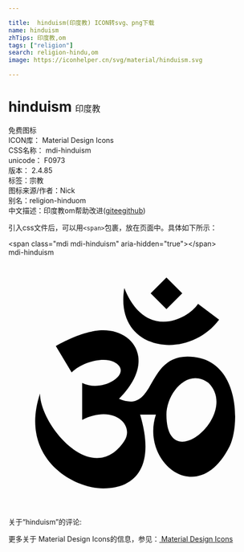 ```yaml
---

title:  hinduism(印度教) ICON转svg、png下载
name: hinduism
zhTips: 印度教,om
tags: ["religion"]
search: religion-hindu,om
image: https://iconhelper.cn/svg/material/hinduism.svg

---
```


# hinduism  <small style="font-size: 60%;font-weight: 100">印度教</small>


<div class="detail-page">
<p>
<span><span class="badge-success badge">免费图标</span> </span>
<br/>
<span>
ICON库：
<span class="badge-secondary badge">Material Design Icons</span> 
</span>
<br/>
<span>
CSS名称：
<span class="badge-secondary badge">mdi-hinduism</span> 
</span>
<br/>
<span>
unicode：
<span class="badge-secondary badge">F0973</span> 
<copy-btn content='F0973' btn-title=""></copy-btn>
<copy-btn :content='String.fromCodePoint(parseInt("F0973", 16))' btn-title="复制U"></copy-btn>
</span>
<br/>
<span>
版本：
<span class="badge-secondary badge">2.4.85</span> 
</span><br/><span>标签：<span class="badge-light badge"><router-link to="/tags/religion.html">宗教</router-link></span></span>
<br/>
<span>图标来源/作者：<span class="badge-light badge">Nick</span></span> 
<br/>
<span>别名：<span class="badge-light badge">religion-hindu</span><span class="badge-light badge">om</span></span><br/><span class="zh-detail">中文描述：<span class="badge-primary badge">印度教</span><span class="badge-primary badge">om</span><span class="help-link"><span>帮助改进</span>(<a href="https://gitee.com/liuwave/icon-helper/edit/master/json/material/hinduism.json" target="_blank" rel="noopener noreferrer">gitee</a><a href="https://github.com/liuwave/icon-helper/edit/master/json/material/hinduism.json" target="_blank" rel="noopener noreferrer">github</a></span>)</span><br/>
</p>
</div>
<div class="alert alert-dark">
  <i class="mdi mdi-hinduism mdi-48px"></i>
  <i class="mdi mdi-hinduism mdi-36px"></i>
  <i class="mdi mdi-hinduism mdi-24px"></i>
  <i class="mdi mdi-hinduism mdi-18px"></i>
</div>
<div>
  <p>引入css文件后，可以用<code>&lt;span&gt;</code>包裹，放在页面中。具体如下所示：    
  </p>
  <div class="alert alert-primary" style="font-size: 14px">
    &lt;span class="mdi mdi-hinduism" aria-hidden="true"&gt;&lt;/span&gt;
    <copy-btn content='<span class="mdi mdi-hinduism" aria-hidden="true"></span>'></copy-btn>
  </div>
  <div class="alert alert-secondary">
    <i class="mdi mdi-hinduism"
    style="font-size: 24px"
    aria-hidden="true"></i> mdi-hinduism
    <copy-btn content="mdi-hinduism" btn-title="复制图标名称"></copy-btn>
  </div>
</div>
<div id="svg" class="svg-wrap">
<svg xmlns="http://www.w3.org/2000/svg" viewBox="0 0 24 24"><path d="M15,2L13.5,3.5L15,5L16.5,3.5L15,2M11,3C10,9 17,10 20,6L18,4.5C17,6 13,8 11,3M9,7C7,7 4.5,8.5 4.5,8.5L6,11C7,10 9,9.5 10,10C12,11 9,13 7,12V15.5C10,14 12,16 11,17.5C8,22 3,16 3,13C1,19 6,22 9,22C12,22 14,20 12.5,15H14C12.5,19.5 18,24 21,18C22,16 22,9.5 17,9.5C13,9.5 14,15 10.5,13.5C14,10 12,7 9,7M19,12C22,15 15,21 15,15C15,13 17,10.5 19,12Z" /></svg>
</div>
<detail full-name='mdi-hinduism'></detail>
<div>
<p>关于“hinduism”的评论:</p>
</div>
<Vssue title="关于“hinduism”的评论" ></Vssue>    
<div><p>更多关于 Material Design Icons的信息，参见：<a target="_blank" href="https://iconhelper.cn/material.html"> Material Design Icons</a>
</p></div>
